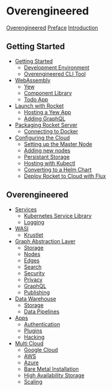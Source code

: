 # Overengineered

[Overengineered](./README.md)
[Preface](./preface.md)
[Introduction](./introduction.md)

## Getting Started

- [Getting Started](./getting-started.md)
  - [Development Environment](./development-env.md)
  - [Overengineered CLI Tool](./oecli.md)
- [WebAssembly](web-assembly.md)
  - [Yew](yew.md)
  - [Component Library](component-library.md)
  - [Todo App](todo-app.md)
- [Launch with Rocket]()
  - [Hosting a Yew App]()
  - [Adding GraphQL]()
- [Packaging Rocket Server]()
  - [Connecting to Docker]()
- [Configuring the Cloud]()
  - [Setting up the Master Node]()
  - [Adding new nodes]()
  - [Persistant Storage]()
  - [Hosting with Kubectl]()
  - [Converting to a Helm Chart]()
  - [Deploy Rocket to Cloud with Flux]()

## Overengineered

- [Services]()
  - [Kubernetes Service Library]()
  - [Logging]()
- [WASI]()
  - [Krustlet]()
- [Graph Abstraction Layer]()
  - [Storage]()
  - [Nodes]()
  - [Edges]()
  - [Search]()
  - [Security]()
  - [Privacy]()
  - [GraphQL]()
  - [Publishing]()
- [Data Warehouse]()
  - [Storage]()
  - [Data Pipelines]()
- [Apps]()
  - [Authentication]()
  - [Plugins]()
  - [Hacking]()
- [Multi Cloud]()
  - [Google Cloud]()
  - [AWS]()
  - [Azure]()
  - [Bare Metal Installation]()
  - [High Availability Storage]()
  - [Scaling]()
